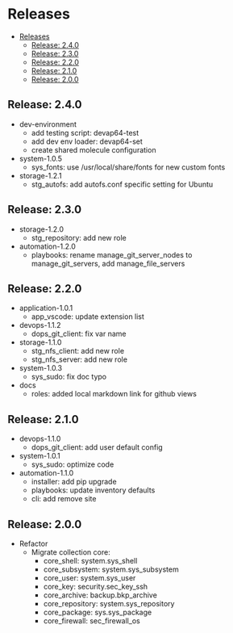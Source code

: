 # Releases

- [Releases](#releases)
  - [Release: 2.4.0](#release-240)
  - [Release: 2.3.0](#release-230)
  - [Release: 2.2.0](#release-220)
  - [Release: 2.1.0](#release-210)
  - [Release: 2.0.0](#release-200)

## Release: 2.4.0

- dev-environment
  - add testing script: devap64-test
  - add dev env loader: devap64-set
  - create shared molecule configuration
- system-1.0.5
  - sys_fonts: use /usr/local/share/fonts for new custom fonts
- storage-1.2.1
  - stg_autofs: add autofs.conf specific setting for Ubuntu

## Release: 2.3.0

- storage-1.2.0
  - stg_repository: add new role
- automation-1.2.0
  - playbooks: rename manage_git_server_nodes to manage_git_servers, add manage_file_servers

## Release: 2.2.0

- application-1.0.1
  - app_vscode: update extension list
- devops-1.1.2
  - dops_git_client: fix var name
- storage-1.1.0
  - stg_nfs_client: add new role
  - stg_nfs_server: add new role
- system-1.0.3
  - sys_sudo: fix doc typo
- docs
  - roles: added local markdown link for github views

## Release: 2.1.0

- devops-1.1.0
  - dops_git_client: add user default config
- system-1.0.1
  - sys_sudo: optimize code
- automation-1.1.0
  - installer: add pip upgrade
  - playbooks: update inventory defaults
  - cli: add remove site

## Release: 2.0.0

- Refactor
  - Migrate collection core:
    - core_shell: system.sys_shell
    - core_subsystem: system.sys_subsystem
    - core_user: system.sys_user
    - core_key: security.sec_key_ssh
    - core_archive: backup.bkp_archive
    - core_repository: system.sys_repository
    - core_package: sys.sys_package
    - core_firewall: sec_firewall_os
